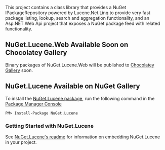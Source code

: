 This project contains a class library that provides a NuGet IPackageRepository
powered by Lucene.Net.Linq to provide very fast package listing, lookup, search
and aggregation functionality, and an Asp.NET Web Api project that exposes
a NuGet package feed with related functionality.

## NuGet.Lucene.Web Available Soon on Chocolatey Gallery

Binary packages of NuGet.Lucene.Web will be published to [Chocolatey Gallery](http://chocolatey.org/) soon.

## NuGet.Lucene Available on NuGet Gallery

To install the [NuGet.Lucene package](http://nuget.org/packages/NuGet.Lucene),
run the following command in the [Package Manager Console](http://docs.nuget.org/docs/start-here/using-the-package-manager-console)

    PM> Install-Package NuGet.Lucene

### Getting Started with NuGet.Lucene

See [NuGet.Lucene's readme](source/NuGet.Lucene/readme.txt) for information on embedding NuGet.Lucene in your project.
